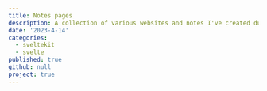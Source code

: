 ```yaml
---
title: Notes pages
description: A collection of various websites and notes I've created during my studies to assist students including a scala guide, course notes and university guide.
date: '2023-4-14'
categories:
  - sveltekit
  - svelte
published: true
github: null
project: true
---
```


